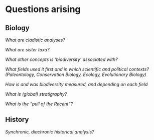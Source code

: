 # Questions arising


## Biology

_What are cladistic analyses?_

_What are sister taxa?_

_What other concepts is ‘biodiversity’ associated with?_

_What fields used it first and in which scientific and political contexts? (Paleontology, Conservation Biology, Ecology, Evolutionary Biology)_

_How is and was biodiversity measured, and depending on each field_

_What is (global) stratigraphy?_

_What is the “pull of the Recent”?_



## History

_Synchronic, diachronic historical analysis?_



